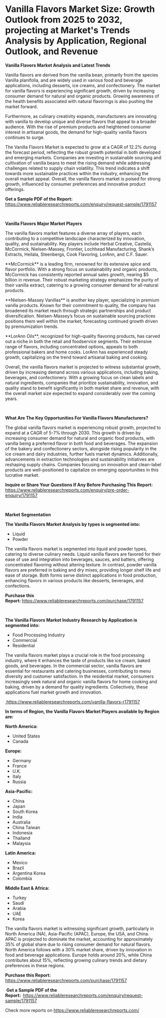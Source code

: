 <p><h1>Vanilla Flavors Market Size: Growth Outlook from 2025 to 2032, projecting at Market's Trends Analysis by Application, Regional Outlook, and Revenue</h1></p><p><strong>Vanilla Flavors Market Analysis and Latest Trends</strong></p>
<p><p>Vanilla flavors are derived from the vanilla bean, primarily from the species Vanilla planifolia, and are widely used in various food and beverage applications, including desserts, ice creams, and confectionery. The market for vanilla flavors is experiencing significant growth, driven by increasing consumer demand for natural and organic products. Growing awareness of the health benefits associated with natural flavorings is also pushing the market forward.</p><p>Furthermore, as culinary creativity expands, manufacturers are innovating with vanilla to develop unique and diverse flavors that appeal to a broader audience. With the rise of premium products and heightened consumer interest in artisanal goods, the demand for high-quality vanilla flavors continues to surge. </p><p>The Vanilla Flavors Market is expected to grow at a CAGR of 12.2% during the forecast period, reflecting the robust growth potential in both developed and emerging markets. Companies are investing in sustainable sourcing and cultivation of vanilla beans to meet the rising demand while addressing challenges related to supply chain volatility. This trend indicates a shift towards more sustainable practices within the industry, enhancing the overall market appeal. Overall, the vanilla flavors market is poised for strong growth, influenced by consumer preferences and innovative product offerings.</p></p>
<p><strong>Get a Sample PDF of the Report:&nbsp;</strong> <a href="https://www.reliableresearchreports.com/enquiry/request-sample/1791157?utm_campaign=2128&utm_medium=2&utm_source=Github&utm_content=ia&utm_term=14022025&utm_id=vanilla-flavors">https://www.reliableresearchreports.com/enquiry/request-sample/1791157</a></p>
<p>&nbsp;</p>
<p><strong>Vanilla Flavors Major Market Players</strong></p>
<p><p>The vanilla flavors market features a diverse array of players, each contributing to a competitive landscape characterized by innovation, quality, and sustainability. Key players include Herbal Creative, Castella, McCormick, Nielsen-Massey, Frontier, Lochhead Manufacturing, Shank’s Extracts, Heilala, Steenbergs, Cook Flavoring, LorAnn, and C.F. Sauer. </p><p>**McCormick** is a leading firm, renowned for its extensive spice and flavor portfolio. With a strong focus on sustainability and organic products, McCormick has consistently reported annual sales growth, nearing $5 billion in revenue. Their robust marketing strategy emphasizes the purity of their vanilla extract, catering to a growing consumer demand for all-natural products.</p><p>**Nielsen-Massey Vanillas** is another key player, specializing in premium vanilla products. Known for their commitment to quality, the company has broadened its market reach through strategic partnerships and product diversification. Nielsen-Massey’s focus on sustainable sourcing practices positions them well within the market, forecasting continued growth driven by premiumization trends.</p><p>**LorAnn Oils**, recognized for high-quality flavoring products, has carved out a niche in both the retail and foodservice segments. Their extensive range of flavors, including concentrated options, appeals to both professional bakers and home cooks. LorAnn has experienced steady growth, capitalizing on the trend toward artisanal baking and cooking.</p><p>Overall, the vanilla flavors market is projected to witness substantial growth, driven by increasing demand across various applications, including baking, beverages, and confectionery. With a growing focus on clean labels and natural ingredients, companies that prioritize sustainability, innovation, and quality stand to benefit significantly in both market share and revenue, with the overall market size expected to expand considerably over the coming years.</p></p>
<p>&nbsp;</p>
<p><strong>What Are The Key Opportunities For Vanilla Flavors Manufacturers?</strong></p>
<p><p>The global vanilla flavors market is experiencing robust growth, projected to expand at a CAGR of 5-7% through 2030. This growth is driven by increasing consumer demand for natural and organic food products, with vanilla being a preferred flavor in both food and beverages. The expansion of the bakery and confectionery sectors, alongside rising popularity in the ice cream and dairy industries, further fuels market dynamics. Additionally, advancements in extraction technologies and sustainability initiatives are reshaping supply chains. Companies focusing on innovation and clean-label products are well-positioned to capitalize on emerging opportunities in this lucrative market.</p></p>
<p><strong>Inquire or Share Your Questions If Any Before Purchasing This Report:</strong> <a href="https://www.reliableresearchreports.com/enquiry/pre-order-enquiry/1791157?utm_campaign=2128&utm_medium=2&utm_source=Github&utm_content=ia&utm_term=14022025&utm_id=vanilla-flavors">https://www.reliableresearchreports.com/enquiry/pre-order-enquiry/1791157</a></p>
<p>&nbsp;</p>
<p><strong>Market Segmentation</strong></p>
<p><strong>The Vanilla Flavors Market Analysis by types is segmented into:</strong></p>
<p><ul><li>Liquid</li><li>Powder</li></ul></p>
<p><p>The vanilla flavors market is segmented into liquid and powder types, catering to diverse culinary needs. Liquid vanilla flavors are favored for their ease of use and integration into beverages, sauces, and batters, offering concentrated flavoring without altering texture. In contrast, powder vanilla flavors are preferred in baking and dry mixes, providing longer shelf life and ease of storage. Both forms serve distinct applications in food production, enhancing flavors in various products like desserts, beverages, and confections.</p></p>
<p><strong>Purchase this Report:&nbsp;</strong><a href="https://www.reliableresearchreports.com/purchase/1791157?utm_campaign=2128&utm_medium=2&utm_source=Github&utm_content=ia&utm_term=14022025&utm_id=vanilla-flavors">https://www.reliableresearchreports.com/purchase/1791157</a></p>
<p>&nbsp;</p>
<p><strong>The Vanilla Flavors Market Industry Research by Application is segmented into:</strong></p>
<p><ul><li>Food Processing Industry</li><li>Commercial</li><li>Residential</li></ul></p>
<p><p>The vanilla flavors market plays a crucial role in the food processing industry, where it enhances the taste of products like ice cream, baked goods, and beverages. In the commercial sector, vanilla flavors are essential for restaurants and catering businesses, contributing to menu diversity and customer satisfaction. In the residential market, consumers increasingly seek natural and organic vanilla flavors for home cooking and baking, driven by a demand for quality ingredients. Collectively, these applications fuel market growth and innovation.</p></p>
<p><a href="https://www.reliableresearchreports.com/vanilla-flavors-r1791157?utm_campaign=2128&utm_medium=2&utm_source=Github&utm_content=ia&utm_term=14022025&utm_id=vanilla-flavors">&nbsp;https://www.reliableresearchreports.com/vanilla-flavors-r1791157</a></p>
<p><strong>In terms of Region, the Vanilla Flavors Market Players available by Region are:</strong></p>
<p>
    <p> <strong> North America: </strong>
        <ul>
            <li>United States</li>
            <li>Canada</li>
        </ul>
        </p> 
    <p> <strong> Europe: </strong>
        <ul>
            <li>Germany</li>
            <li>France</li>
            <li>U.K.</li>
            <li>Italy</li>
            <li>Russia</li>
        </ul>
        </p> 
    <p> <strong> Asia-Pacific: </strong>
        <ul>
            <li>China</li>
            <li>Japan</li>
            <li>South Korea</li>
            <li>India</li>
            <li>Australia</li>
            <li>China Taiwan</li>
            <li>Indonesia</li>
            <li>Thailand</li>
            <li>Malaysia</li>
        </ul>
        </p> 
    <p> <strong> Latin America: </strong>
        <ul>
            <li>Mexico</li>
            <li>Brazil</li>
            <li>Argentina Korea</li>
            <li>Colombia</li>
        </ul>
        </p> 
    <p> <strong> Middle East & Africa: </strong>
        <ul>
            <li>Turkey</li>
            <li>Saudi</li>
            <li>Arabia</li>
            <li>UAE</li>
            <li>Korea</li>
        </ul>
    </p>
    </p>
<p><p>The vanilla flavors market is witnessing significant growth, particularly in North America (NA), Asia-Pacific (APAC), Europe, the USA, and China. APAC is projected to dominate the market, accounting for approximately 35% of global share due to rising consumer demand for natural flavors. North America follows with a 30% market share, driven by innovation in food and beverage applications. Europe holds around 20%, while China contributes about 15%, reflecting growing culinary trends and dietary preferences in these regions.</p></p>
<p><strong>Purchase this Report: </strong><a href="https://www.reliableresearchreports.com/purchase/1791157?utm_campaign=2128&utm_medium=2&utm_source=Github&utm_content=ia&utm_term=14022025&utm_id=vanilla-flavors">https://www.reliableresearchreports.com/purchase/1791157</a></p>
<p>&nbsp;<strong>Get a Sample PDF of the Report:&nbsp;&nbsp;</strong><a href="https://www.reliableresearchreports.com/enquiry/request-sample/1791157?utm_campaign=2128&utm_medium=2&utm_source=Github&utm_content=ia&utm_term=14022025&utm_id=vanilla-flavors">https://www.reliableresearchreports.com/enquiry/request-sample/1791157</a></p>
<p><strong></strong></p>
<p>Check more reports on <a href="https://www.reliableresearchreports.com/?utm_campaign=2128&utm_medium=2&utm_source=Github&utm_content=ia&utm_term=14022025&utm_id=vanilla-flavors">https://www.reliableresearchreports.com/</a></p>